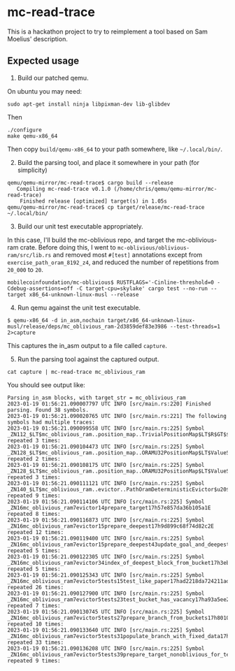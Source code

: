 mc-read-trace
=============

This is a hackathon project to try to reimplement a tool based on Sam Moelius'
description.

Expected usage
--------------

1. Build our patched qemu.

On ubuntu you may need:

```
sudo apt-get install ninja libpixman-dev lib-glibdev
```

Then

```
./configure
make qemu-x86_64
```

Then copy `build/qemu-x86_64` to your path somewhere, like `~/.local/bin/`.

2. Build the parsing tool, and place it somewhere in your path (for simplicity)

```
qemu/qemu-mirror/mc-read-trace$ cargo build --release
   Compiling mc-read-trace v0.1.0 (/home/chris/qemu/qemu-mirror/mc-read-trace)
    Finished release [optimized] target(s) in 1.05s
qemu/qemu-mirror/mc-read-trace$ cp target/release/mc-read-trace ~/.local/bin/
```

3. Build our unit test executable appropriately.

In this case, I'll build the mc-oblivious repo, and target the mc-oblivious-ram crate.
Before doing this, I went to `mc-oblivious/oblivious-ram/src/lib.rs` and removed most
`#[test]` annotations except from `exercise_path_oram_8192_z4`, and reduced the number
of repetitions from `20_000` to `20`.

```
mobilecoinfoundation/mc-oblivious$ RUSTFLAGS='-Cinline-threshold=0 -Cdebug-assertions=off -C target-cpu=skylake' cargo test --no-run --target x86_64-unknown-linux-musl --release
```

4. Run qemu against the unit test executable.

```
$ qemu-x86_64 -d in_asm,nochain target/x86_64-unknown-linux-musl/release/deps/mc_oblivious_ram-2d3859def83e3986 --test-threads=1 2>capture
```

This captures the in_asm output to a file called `capture`.

5. Run the parsing tool against the captured output.

```
cat capture | mc-read-trace mc_oblivious_ram
```

You should see output like:

```
Parsing in_asm blocks, with target_str = mc_oblivious_ram
2023-01-19 01:56:21.090007797 UTC INFO [src/main.rs:220] Finished parsing. Found 38 symbols.
2023-01-19 01:56:21.090020765 UTC INFO [src/main.rs:221] The following symbols had multiple traces:
2023-01-19 01:56:21.090099558 UTC INFO [src/main.rs:225] Symbol  _ZN112_$LT$mc_oblivious_ram..position_map..TrivialPositionMap$LT$R$GT$$u20$as$u20$mc_oblivious_traits..PositionMap$GT$5write17hc59c11b3848fff34E repeated 3 times:
2023-01-19 01:56:21.090104473 UTC INFO [src/main.rs:225] Symbol  _ZN128_$LT$mc_oblivious_ram..position_map..ORAMU32PositionMap$LT$ValueSize$C$O$C$R$GT$$u20$as$u20$mc_oblivious_traits..PositionMap$GT$3len17he160b2804b719098E repeated 2 times:
2023-01-19 01:56:21.090108175 UTC INFO [src/main.rs:225] Symbol  _ZN128_$LT$mc_oblivious_ram..position_map..ORAMU32PositionMap$LT$ValueSize$C$O$C$R$GT$$u20$as$u20$mc_oblivious_traits..PositionMap$GT$5write17he3187a026c0152bcE repeated 3 times:
2023-01-19 01:56:21.090111121 UTC INFO [src/main.rs:225] Symbol  _ZN140_$LT$mc_oblivious_ram..evictor..PathOramDeterministicEvictor$u20$as$u20$mc_oblivious_ram..evictor..EvictionStrategy$LT$ValueSize$C$Z$GT$$GT$26evict_from_stash_to_branch17h9cdae145008e799aE repeated 9 times:
2023-01-19 01:56:21.090114106 UTC INFO [src/main.rs:225] Symbol  _ZN16mc_oblivious_ram7evictor14prepare_target17h57e857da36b105a1E repeated 8 times:
2023-01-19 01:56:21.090116873 UTC INFO [src/main.rs:225] Symbol  _ZN16mc_oblivious_ram7evictor15prepare_deepest17h9d899c68f74d82c2E repeated 12 times:
2023-01-19 01:56:21.090119400 UTC INFO [src/main.rs:225] Symbol  _ZN16mc_oblivious_ram7evictor15prepare_deepest43update_goal_and_deepest_for_a_single_bucket17h25c80cb7b86c57e2E.llvm.784265846156795467 repeated 5 times:
2023-01-19 01:56:21.090122305 UTC INFO [src/main.rs:225] Symbol  _ZN16mc_oblivious_ram7evictor34index_of_deepest_block_from_bucket17h3ebac5b59faf1505E repeated 5 times:
2023-01-19 01:56:21.090125343 UTC INFO [src/main.rs:225] Symbol  _ZN16mc_oblivious_ram7evictor5tests15test_like_paper17had2218da724211adE repeated 26 times:
2023-01-19 01:56:21.090127900 UTC INFO [src/main.rs:225] Symbol  _ZN16mc_oblivious_ram7evictor5tests23test_bucket_has_vacancy17ha93a5ee2399ee22fE repeated 7 times:
2023-01-19 01:56:21.090130745 UTC INFO [src/main.rs:225] Symbol  _ZN16mc_oblivious_ram7evictor5tests27prepare_branch_from_buckets17h801079f8e6a30d57E repeated 10 times:
2023-01-19 01:56:21.090133640 UTC INFO [src/main.rs:225] Symbol  _ZN16mc_oblivious_ram7evictor5tests31populate_branch_with_fixed_data17h025602bb676cd9a2E repeated 33 times:
2023-01-19 01:56:21.090136208 UTC INFO [src/main.rs:225] Symbol  _ZN16mc_oblivious_ram7evictor5tests39prepare_target_nonoblivious_for_testing17h64b542562bc4dcc4E repeated 9 times:
```
